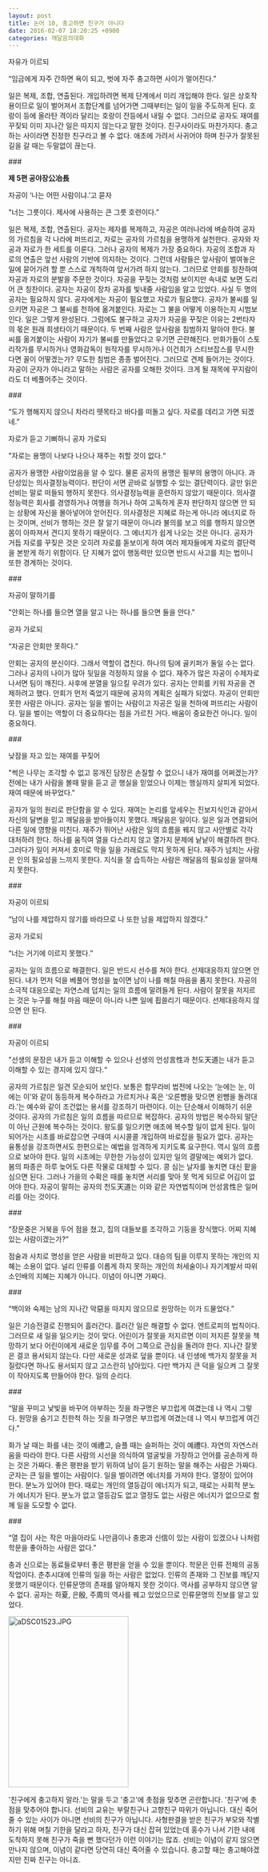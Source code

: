 ```yaml
---
layout: post
title: 논어 10, 충고하면 친구가 아니다
date: 2016-02-07 18:20:25 +0900
categories: 깨달음의대화
---
```

자유가 이르되  
      
“임금에게 자주 간하면 욕이 되고, 벗에 자주 충고하면 사이가 멀어진다.”

  


일은 복제, 조합, 연출된다. 개입하려면 복제 단계에서 미리 개입해야 한다. 일은 상호작용이므로 일이 벌어져서 조합단계를 넘어가면 그때부터는 일이 일을 주도하게 된다. 호랑이 등에 올라탄 격이라 달리는 호랑이 잔등에서 내릴 수 없다. 그러므로 공자도 재여를 꾸짖되 이미 지나간 일은 따지지 않는다고 말한 것이다. 친구사이라도 마찬가지다. 충고하는 사이라면 진정한 친구라고 볼 수 없다. 애초에 가려서 사귀어야 하며 친구가 잘못된 길을 갈 때는 두말없이 끊는다. 

  


\### 

  


**제 5편 공야장公冶長** 

  


자공이 ‘나는 어떤 사람이냐.’고 묻자  
      
"너는 그릇이다. 제사에 사용하는 큰 그릇 호련이다.” 

  


일은 복제, 조합, 연출된다. 공자는 제자를 복제하고, 자공은 여러나라에 벼슬하여 공자의 가르침을 각 나라에 퍼뜨리고, 자로는 공자의 가르침을 용맹하게 실천한다. 공자와 자공과 자로가 한 세트를 이룬다. 그러나 공자의 복제가 가장 중요하다. 자공의 조합과 자로의 연출은 앞선 사람의 기반에 의지하는 것이다. 그런데 사람들은 앞사람이 벌여놓은 일에 묻어가려 할 뿐 스스로 개척하여 앞서가려 하지 않는다. 그러므로 안회를 칭찬하여 자공과 자로의 분발을 주문한 것이다. 자공을 꾸짖는 것처럼 보이지만 속내로 보면 도리어 큰 칭찬이다. 공자는 자공이 장차 공자를 빛내줄 사람임을 알고 있었다. 사실 두 명의 공자는 필요하지 않다. 공자에게는 자공이 필요했고 자로가 필요했다. 공자가 불씨를 일으키면 자공은 그 불씨를 천하에 옮겨붙인다. 자로는 그 불을 어떻게 이용하는지 시범보인다. 일은 그렇게 완성된다. 그럼에도 불구하고 공자가 자공을 꾸짖은 이유는 2번타자의 몫은 원래 희생타이기 때문이다. 두 번째 사람은 앞사람을 침범하지 말아야 한다. 불씨를 옮겨붙이는 사람이 자기가 불씨를 만들었다고 우기면 곤란해진다. 만화가들이 스토리작가를 무시하거나 영화감독이 원작자를 무시하거나 이건희가 스티브잡스를 무시한다면 꼴이 어떻겠는가? 무도한 침범은 종종 벌어진다. 그러므로 견제 들어가는 것이다. 자공이 군자가 아니라고 말하는 사람은 공자를 오해한 것이다. 크게 될 재목에 꾸지람이라도 더 베풀어주는 것이다. 

  


\### 

  


“도가 행해지지 않으니 차라리 뗏목타고 바다를 떠돌고 싶다. 자로를 데리고 가면 되겠네.”  
      
자로가 듣고 기뻐하니 공자 가로되  
      
"자로는 용맹이 나보다 나으나 재주는 취할 것이 없다.“ 

  


공자가 용맹한 사람이었음을 알 수 있다. 물론 공자의 용맹은 필부의 용맹이 아니다. 과단성있는 의사결정능력이다. 판단이 서면 곧바로 실행할 수 있는 결단력이다. 글만 읽은 선비는 말로 떠들되 행하지 못한다. 의사결정능력을 훈련하지 않았기 때문이다. 의사결정능력은 회사를 경영하거나 여행을 하거나 하여 고독하게 혼자 판단하지 않으면 안 되는 상황에 자신을 몰아넣어야 얻어진다. 의사결정은 지혜로 하는게 아니라 에너지로 하는 것이며, 선비가 행하는 것은 잘 알기 때문이 아니라 불의를 보고 의를 행하지 않으면 몸이 아파져서 견디지 못하기 때문이다. 그 에너지가 쉽게 나오는 것은 아니다. 공자가 거듭 자로를 꾸짖은 것은 오히려 자로를 돋보이게 하여 여러 제자들에게 자로의 결단력을 본받게 하기 위함이다. 단 지혜가 없이 행동력만 있으면 반드시 사고를 치는 법이니 또한 경계하는 것이다. 

  


\### 

  


자공이 말하기를   
      
"안회는 하나를 들으면 열을 알고 나는 하나를 들으면 둘을 안다."   
      
공자 가로되   
      
“자공은 안회만 못하다.” 

  


안회는 공자의 분신이다. 그래서 역할이 겹친다. 하나의 팀에 골키퍼가 둘일 수는 없다. 그러나 공자의 나이가 많아 뒷일을 걱정하지 않을 수 없다. 재주가 많은 자공이 수제자로 나서면 팀이 깨진다. 사후에 분열을 일으킬 우려가 있다. 공자는 안회를 키워 자공을 견제하려고 했다. 안회가 먼저 죽었기 때문에 공자의 계획은 실패가 되었다. 자공이 안회만 못한 사람은 아니다. 공자는 일을 벌이는 사람이고 자공은 일을 천하에 퍼뜨리는 사람이다. 일을 벌이는 역할이 더 중요하다는 점을 가르친 거다. 배움이 중요한건 아니다. 일이 중요하다. 

  


\### 

  


낮잠을 자고 있는 재여를 꾸짖어  
      
"썩은 나무는 조각할 수 없고 뭉개진 담장은 손질할 수 없으니 내가 재여를 어쩌겠는가? 전에는 내가 사람을 볼때 말을 듣고 곧 행실을 믿었으나 이제는 행실까지 살피게 되었다. 재여 때문에 바꾸었다." 

  


공자가 일의 원리로 판단함을 알 수 있다. 재여는 논리를 앞세우는 진보지식인과 같아서 자신의 달변을 믿고 깨달음을 받아들이지 못했다. 깨달음은 일이다. 일은 일과 연결되어 다른 일에 영향을 미친다. 재주가 뛰어난 사람은 일의 흐름을 꿰지 않고 사안별로 각각 대처하려 한다. 하나를 움직여 열을 다스리지 않고 열가지 문제에 낱낱이 해결하려 한다. 그러다가 일이 커져서 호미로 막을 일을 가래로도 막지 못하게 된다. 재주가 넘치는 사람은 인의 필요성을 느끼지 못한다. 지식을 잘 습득하는 사람은 깨달음의 필요성을 알아채지 못한다. 

  


\### 

  


자공이 이르되  
      
“남이 나를 제압하지 않기를 바라므로 나 또한 남을 제압하지 않겠다.”  
      
공자 가로되  
      
“너는 거기에 이르지 못했다.” 

  


공자는 일의 흐름으로 해결한다. 일은 반드시 선수를 쳐야 한다. 선제대응하지 않으면 안 된다. 내가 먼저 덕을 베풀어 명성을 높이면 남이 나를 해칠 마음을 품지 못한다. 자공의 소극적 대응으로는 자연스레 덥치는 일의 흐름에 말려들게 된다. 사람이 잘못을 저지르는 것은 누구를 해칠 마음 때문이 아니라 나쁜 일에 휩쓸리기 때문이다. 선제대응하지 않으면 안 된다. 

  


\### 

  
 자공이 이르되

  


"선생의 문장은 내가 듣고 이해할 수 있으나 선생의 언성言性과 천도天道는 내가 듣고 이해할 수 있는 경지에 있지 않다.“

  


공자의 가르침은 일견 모순되어 보인다. 보통은 함무라비 법전에 나오는 ‘눈에는 눈, 이에는 이’와 같이 동등하게 복수하라고 가르치거나 혹은 ‘오른뺨을 맞으면 왼뺨을 돌려대라.’는 예수와 같이 조건없는 용서를 강조하기 마련이다. 이는 단순해서 이해하기 쉬운 것이다. 공자의 가르침은 일의 흐름을 따르므로 복잡하다. 공자의 방법은 복수하되 말단이 아닌 근원에 복수하는 것이다. 왕도를 일으키면 애초에 복수할 일이 없게 된다. 일이 되어가는 시초를 바로잡으면 구태여 시시콜콜 개입하여 바로잡을 필요가 없다. 공자는 융통성을 강조하면서도 한편으로는 예법을 엄격하게 지키도록 요구한다. 역시 일의 흐름으로 보아야 한다. 일의 시초에는 무한한 가능성이 있지만 일의 결말에는 예외가 없다. 봄의 파종은 하루 늦어도 다른 작물로 대체할 수 있다. 콩 심는 날자를 놓치면 대신 팥을 심으면 된다. 그러나 가을의 수확은 때를 놓치면 서리를 맞아 못 먹게 되므로 어김이 없어야 한다. 자공이 말하는 공자의 천도天道는 이와 같은 자연법칙이며 언성言性은 일머리를 아는 것이다. 

  


\### 

  


“장문중은 거북을 두어 점을 쳤고, 집의 대들보를 조각하고 기둥을 장식했다. 어찌 지혜있는 사람이겠는가?” 

  


점술과 사치로 명성을 얻은 사람을 비판하고 있다. 대승의 팀을 이루지 못하는 개인의 지혜는 소용이 없다. 널리 인류를 이롭게 하지 못하는 개인의 처세술이나 자기계발서 따위 소인배의 지혜는 지혜가 아니다. 이념이 아니면 가짜다. 

  


\### 

  


“백이와 숙제는 남의 지나간 악惡을 따지지 않으므로 원망하는 이가 드물었다.” 

  


일은 기승전결로 진행되어 흘러간다. 흘러간 일은 해결할 수 없다. 엔트로피의 법칙이다. 그러므로 새 일을 일으키는 것이 맞다. 어린이가 잘못을 저지르면 이미 저지른 잘못을 책망하기 보다 어린이에게 새로운 임무를 주어 그쪽으로 관심을 돌려야 한다. 지나간 잘못은 결코 용서되지 않는다. 다만 새로운 성과로 덮을 뿐이다. 내 인생에 백가지 잘못을 저질렀다면 하나도 용서되지 않고 고스란히 남아있다. 다만 백가지 큰 덕을 일으켜 그 잘못이 작아지도록 만들어야 한다. 일의 순리다. 

  


\### 

  


“말을 꾸미고 낯빛을 바꾸어 아부하는 짓을 좌구명은 부끄럽게 여겼는데 나 역시 그렇다. 원망을 숨기고 친한척 하는 짓을 좌구명은 부끄럽게 여겼는데 나 역시 부끄럽게 여긴다." 

  


화가 날 때는 화를 내는 것이 예禮고, 슬플 때는 슬퍼하는 것이 예禮다. 자연의 자연스러움을 따라야 한다. 다른 사람의 시선을 의식하여 얼굴빛을 가장하고 언어를 공손하게 하는 것은 가짜다. 좋은 평판을 받기 위하여 남이 듣기 원하는 말을 해주는 사람은 가짜다. 군자는 큰 일을 벌이는 사람이다. 일을 벌이려면 에너지를 가져야 한다. 열정이 있어야 한다. 분노가 있어야 한다. 때로는 개인의 열등감이 에너지가 되고, 때로는 사회적 분노가 에너지가 된다. 분노가 없고 열등감도 없고 열정도 없는 사람은 에너지가 없으므로 함께 일을 도모할 수 없다. 

  


\### 

  


“열 집이 사는 작은 마을아라도 나만큼이나 충忠과 신信이 있는 사람이 있겠으나 나처럼 학문을 좋아하는 사람은 없다.” 

  


충과 신으로는 동료들로부터 좋은 평판을 얻을 수 있을 뿐이다. 학문은 인류 전체의 공동작업이다. 춘추시대에 인류의 일을 하는 사람은 없었다. 인류의 존재와 그 진보를 깨닫지 못했기 때문이다. 인류문명의 존재를 알아채지 못한 것이다. 역사를 공부하지 않으면 알 수 없다. 공자는 하夏, 은殷, 주周의 역사를 꿰고 있었으므로 인류문명의 진보를 알고 있었다. 

  





<img src="assets/attach/images/198/098/672/aDSC01523.JPG" alt="aDSC01523.JPG" width="240" height="342" />   


  


'친구에게 충고하지 말라.'는 말을 두고 '충고'에 촛점을 맞추면 곤란합니다. '친구'에 촛점을 맞추어야 합니다. 선비의 교유는 부랄친구나 고향친구 따위가 아닙니다. 대신 죽어줄 수 있는 사이가 아니면 선비의 친구가 아닙니다. 사형판결을 받은 친구가 부모와 작별하기 위해 며칠 기한을 달라고 하자, 친구가 대신 잡혀 있었는데 홍수가 나서 기한 내에 도착하지 못해 친구가 죽을 뻔 했다던가 이런 이야기는 많죠. 선비는 이념이 같지 않으면 만나지 않으며, 이념이 같다면 당연히 대신 죽어줄 수 있습니다. 충고할 때는 충고해야겠지만 진짜 친구는 아니죠.
